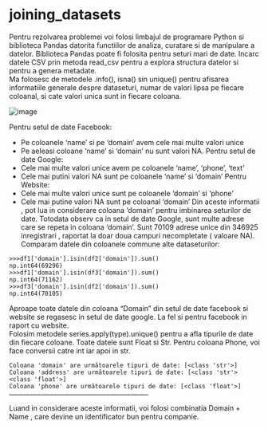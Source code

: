 # joining_datasets

Pentru rezolvarea problemei voi folosi limbajul de programare Python si biblioteca Pandas datorita functiilor de analiza, curatare si de manipulare a datelor. Biblioteca Pandas poate fi folosita pentru seturi mari de date.
Incarc datele CSV prin metoda read_csv pentru a explora structura datelor si pentru a genera metadate.<br>
Ma folosesc de metodele  .info(), isna() sin unique() pentru afisarea informatiile generale despre dataseturi, numar de valori lipsa pe fiecare coloanal, si cate valori unica sunt in fiecare coloana.<br>

![image](https://github.com/user-attachments/assets/9ebe2836-88f3-4d8c-a937-910df765e3d5)

Pentru setul de date Facebook:
-	Pe coloanele  ‘name’ si pe ‘domain’ avem cele mai multe valori unice
-	Pe aeleasi coloane ‘name’ si ‘domain’ nu sunt valori NA.
Pentru setul de date Google:
-	Cele mai multe valori unice avem pe coloanele ‘name’, ‘phone’, ‘text’
-	Cele mai putini valori NA sunt pe coloanele ‘name’ si ‘domain’
Pentru Website: 
-	Cele mai multe valori unice sunt pe coloanele ‘domain’ si ‘phone’
-	Cele mai putine valori NA sunt pe coloanal ‘domain’
Din aceste informatii , pot lua in considerare coloana ‘domain’ pentru imbinarea seturilor de date. Totodata observ ca in setul de date Google, sunt multe adrese care se repeta in coloana ‘domain’. Sunt 70109 adrese unice din 346925 inregistrari , raportat la doar doua campuri necompletate ( valoare NA).
Comparam datele din coloanele commune alte dataseturilor: </pre>
```
>>>df1['domain'].isin(df2['domain']).sum()
np.int64(69296)
>>>df1['domain'].isin(df3['domain']).sum()
np.int64(71162)
>>>df3['domain'].isin(df2['domain']).sum()
np.int64(70105)
```
Aproape toate datele din coloana “Domain” din setul de date facebook si website se regasesc in setul de date google. La fel si pentru facebook in raport cu website.<br>
Folosim metodele series.apply(type).unique() pentru a afla tipurile de date din fiecare coloane. Toate datele sunt Float si Str. Pentru coloana Phone, voi face conversii catre int iar apoi in str.<br>
```
Coloana 'domain' are următoarele tipuri de date: [<class 'str'>]
Coloana 'address' are următoarele tipuri de date: [<class 'str'> <class 'float'>]
Coloana 'phone' are următoarele tipuri de date: [<class 'float'>]
………………………………………………………………………………………………………
```
Luand in considerare aceste informatii, voi folosi combinatia Domain + Name , care devine un identificator bun pentru companie.

